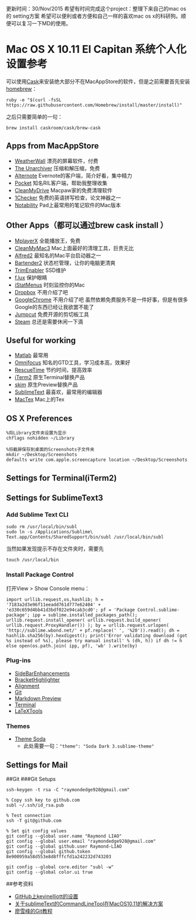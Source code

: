 更新时间：30/Nov/2015 
希望有时间完成这个project：整理下来自己的mac os 的 setting方案 希望可以便利或者方便和自己一样的喜欢mac os x的科研狗。顺便可以复习一下MD的使用。

# Mac OS X 10.11 El Capitan 系统个人化设置参考

可以使用[Cask](http://caskroom.io/)来安装绝大部分不在MacAppStore的软件，但是之前需要首先安装[homebrew](http://brew.sh/)：

	ruby -e "$(curl -fsSL https://raw.githubusercontent.com/Homebrew/install/master/install)"

之后只需要简单的一句：
	
	brew install caskroom/cask/brew-cask


## Apps from MacAppStore 
* [WeatherWall](https://itunes.apple.com/us/app/weather-wall/id581893121?mt=12) 漂亮的屏幕软件，付费
* [The Unarchiver](https://itunes.apple.com/en/app/the-unarchiver/id425424353?mt=12) 压缩和解压缩，免费
* [Alternote](https://itunes.apple.com/app/id974971992?mt=12
) Evernote的客户端，简介好看，集中精力
* [Pocket](https://itunes.apple.com/us/app/pocket/id568494494?mt=12) 知名RIL客户端，帮助我整理收集
* [CleanMyDrive](https://itunes.apple.com/us/app/cleanmydrive-external-drives/id523620159?mt=12) Macpaw家的免费清理软件
* [1Checker](https://itunes.apple.com/us/app/1checker/id766176336?mt=12) 免费的英语拼写检查，论文神器之一
* [Notability](https://itunes.apple.com/us/app/notability/id736189492?mt=12) Pad上最常用的笔记软件的Mac版本

## Other Apps（都可以通过brew cask install ）
* [MplayerX](http://mplayerx.org/download.html#sthash.bF26vnbD.Zgsb1Shh.dpbs) 全能播放王，免费
* [CleanMyMac3](http://macpaw.com/landings/land221?campaign=search_text_cmm3_brand_rw&utm_source=&utm_medium=&utm_term=&utm_content=&utm_campaign=&gclid=Cj0KEQiA-NqyBRC905irsrLr-LUBEiQAWJFYTuPKx1v1DbJeGAnDRupaPIUZNBx1yZ11ItOGOlThre4aArEN8P8HAQ&siteID=&CJPID=&mpaid=) Mac上面最好的清理工具，巨贵无比
* [Alfred2](https://www.alfredapp.com/) 最知名的Mac平台启动器之一
* [Bartender2](https://www.macbartender.com/) 状态栏管理，让你的电脑更清爽
* [TrimEnabler](https://www.cindori.org/software/trimenabler/) SSD维护
* [f.lux](https://justgetflux.com/news/pages/mac/) 保护眼睛
* [iStatMenus](https://bjango.com/mac/istatmenus/) 时刻监控你的Mac
* [Dropbox](https://www.dropbox.com/) 不用介绍了吧
* [GoogleChrome](https://www.google.com/chrome/browser/desktop/index.html) 不用介绍了吧 虽然依赖免费服务不是一件好事，但是有很多Google的东西已经让我欲罢不能了
* [Jumpcut](http://jumpcut.sourceforge.net/) 免费开源的剪切板工具
* [Steam](http://store.steampowered.com/) 总还是需要休闲一下滴

## Useful for working
* [Matlab](http://fr.mathworks.com/products/matlab/?refresh=true) 最常用
* [Omnifocus](https://www.omnigroup.com/omnifocus) 知名的GTD工具，学习成本高，效果好
* [RescueTime](https://www.rescuetime.com) 节约时间，提高效率
* [iTerm2](https://www.iterm2.com/) 原生Terminal替换产品
* [skim](http://skim-app.sourceforge.net/) 原生Preview替换产品
* [SublimeText](https://www.sublimetext.com/) 最喜欢，最常用的编辑器
* [MacTex](https://tug.org/mactex/) Mac上的Tex


## OS X Preferences
```
%将Library文件夹设置为显示
chflags nohidden ~/Library

%将截屏保存到桌面的Screenshots子文件夹
mkdir ~/Desktop/Screenshots
defaults write com.apple.screencapture location ~/Desktop/Screenshots
```

## Settings for Terminal(iTerm2)
## Settings for SublimeText3
### Add Sublime Text CLI

	sudo rm /usr/local/bin/subl
	sudo ln -s /Applications/Sublime\ Text.app/Contents/SharedSupport/bin/subl /usr/local/bin/subl

当然如果发现提示不存在文件夹时，需要先

	touch /usr/local/bin

### Install Package Control
打开View > Show Console menu：

	import urllib.request,os,hashlib; h = '7183a2d3e96f11eeadd761d777e62404' + 'e330c659d4bb41d3bdf022e94cab3cd0'; pf = 'Package Control.sublime-package'; ipp = sublime.installed_packages_path(); urllib.request.install_opener( urllib.request.build_opener( urllib.request.ProxyHandler()) ); by = urllib.request.urlopen( 'http://sublime.wbond.net/' + pf.replace(' ', '%20')).read(); dh = hashlib.sha256(by).hexdigest(); print('Error validating download (got %s instead of %s), please try manual install' % (dh, h)) if dh != h else open(os.path.join( ipp, pf), 'wb' ).write(by)

### Plug-ins
* [SideBarEnhancements](https://packagecontrol.io/packages/SideBarEnhancements)
* [BracketHighlighter](https://packagecontrol.io/packages/BracketHighlighter)
* [Alignment](https://packagecontrol.io/packages/Alignment)
* [Git](https://packagecontrol.io/packages/Git)
* [Markdown Preview](https://packagecontrol.io/packages/Markdown%20Preview)
* [Terminal](https://packagecontrol.io/packages/Terminal)
* [LaTeXTools](https://packagecontrol.io/packages/LaTeXTools)

### Themes
* [Theme Soda](https://packagecontrol.io/packages/Theme%20-%20Soda)
	* 此处需要一句：`"theme": "Soda Dark 3.sublime-theme"`

## Settings for Mail

##Git
###Git Setups

	ssh-keygen -t rsa -C "raymondedge928@gmail.com"

	% Copy ssh key to github.com
	subl ~/.ssh/id_rsa.pub

	% Test connection
	ssh -T git@github.com

	% Set git config values
	git config --global user.name "Raymond LIAO"
	git config --global user.email "raymondedge928@gmail.com"
	git config --global github.user Raymond-LIAO
	git config --global github.token 8e900959a58d553e8d8fffcfd1a242232d743203

	git config --global core.editor "subl -w"
	git config --global color.ui true

##参考资料
* [GitHub上kevinelliott的设置](https://gist.github.com/kevinelliott/e12aa642a8388baf2499)
* [关于sublimeText的CommandLineTool在MacOS10.11的解决方案](http://stackoverflow.com/questions/32915464/sublime-symlink-disappeared-after-upgrading-to-el-capitan)
* [廖雪峰的Git教程](http://www.liaoxuefeng.com/wiki/0013739516305929606dd18361248578c67b8067c8c017b000/0013752340242354807e192f02a44359908df8a5643103a000)



